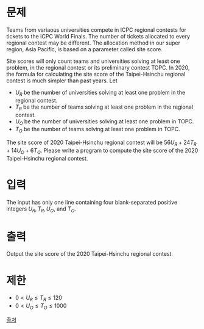 # 문제

Teams from variaous universities compete in ICPC regional contests for tickets to the ICPC World Finals. The number of tickets allocated to every regional contest may be different. The allocation method in our super region, Asia Pacific, is based on a parameter called site score.

Site scores will only count teams and universities solving at least one problem, in the regional contest or its preliminary contest TOPC. In 2020, the formula for calculating the site score of the Taipei-Hsinchu regional contest is much simpler than past years. Let

- $U_R$ be the number of universities solving at least one problem in the regional contest.
- $T_R$ be the number of teams solving at least one problem in the regional contest.
- $U_O$ be the number of universities solving at least one problem in TOPC.
- $T_O$ be the number of teams solving at least one problem in TOPC.

The site score of 2020 Taipei-Hsinchu regional contest will be $56U_R + 24T_R + 14U_O + 6T_O$. Please write a program to compute the site score of the 2020 Taipei-Hsinchu regional contest.

# 입력

The input has only one line containing four blank-separated positive integers $U_R, T_R, U_O,$ and $T_O$.

# 출력

Output the site score of the 2020 Taipei-Hsinchu regional contest.

# 제한

- $0 < U_R ≤ T_R ≤ 120$
- $0 < U_O ≤ T_O ≤ 1000$

[출처](https://www.acmicpc.net/problem/20254)

